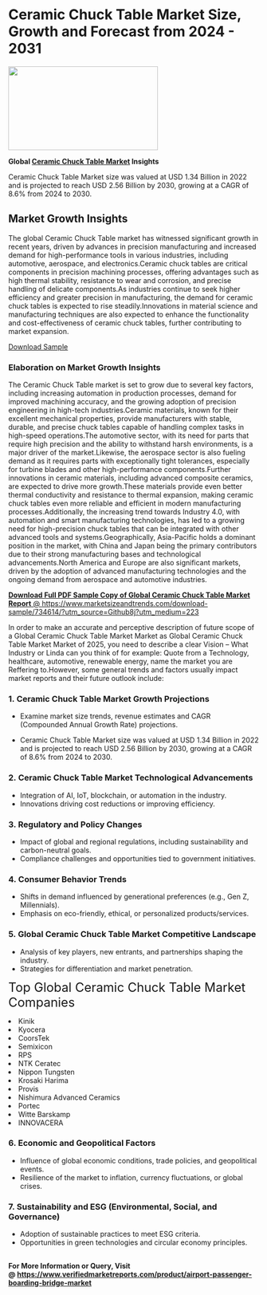 <H1>Ceramic Chuck Table Market Size, Growth and Forecast from 2024 - 2031</H1><img class="aligncenter size-medium wp-image-584254" src="https://thirdeyenews.in/wp-content/uploads/2024/09/Global-Market-Research-300x168.jpeg" alt="" width="300" height="168" /><p><strong>Global&nbsp;<a href="https://www.marketsizeandtrends.com/download-sample/734614/?utm_source=Github8j?utm_medium=223">Ceramic Chuck Table Market</a> Insights</strong></p><p>Ceramic Chuck Table Market size was valued at USD 1.34 Billion in 2022 and is projected to reach USD 2.56 Billion by 2030, growing at a CAGR of 8.6% from 2024 to 2030.</p><p><h2>Market Growth Insights</h2> <p>The global Ceramic Chuck Table market has witnessed significant growth in recent years, driven by advances in precision manufacturing and increased demand for high-performance tools in various industries, including automotive, aerospace, and electronics.Ceramic chuck tables are critical components in precision machining processes, offering advantages such as high thermal stability, resistance to wear and corrosion, and precise handling of delicate components.As industries continue to seek higher efficiency and greater precision in manufacturing, the demand for ceramic chuck tables is expected to rise steadily.Innovations in material science and manufacturing techniques are also expected to enhance the functionality and cost-effectiveness of ceramic chuck tables, further contributing to market expansion.</p> <p><a href="sample_link_here">Download Sample</a></p> <h3>Elaboration on Market Growth Insights</h3> <p>The Ceramic Chuck Table market is set to grow due to several key factors, including increasing automation in production processes, demand for improved machining accuracy, and the growing adoption of precision engineering in high-tech industries.Ceramic materials, known for their excellent mechanical properties, provide manufacturers with stable, durable, and precise chuck tables capable of handling complex tasks in high-speed operations.The automotive sector, with its need for parts that require high precision and the ability to withstand harsh environments, is a major driver of the market.Likewise, the aerospace sector is also fueling demand as it requires parts with exceptionally tight tolerances, especially for turbine blades and other high-performance components.Further innovations in ceramic materials, including advanced composite ceramics, are expected to drive more growth.These materials provide even better thermal conductivity and resistance to thermal expansion, making ceramic chuck tables even more reliable and efficient in modern manufacturing processes.Additionally, the increasing trend towards Industry 4.0, with automation and smart manufacturing technologies, has led to a growing need for high-precision chuck tables that can be integrated with other advanced tools and systems.Geographically, Asia-Pacific holds a dominant position in the market, with China and Japan being the primary contributors due to their strong manufacturing bases and technological advancements.North America and Europe are also significant markets, driven by the adoption of advanced manufacturing technologies and the ongoing demand from aerospace and automotive industries.<p><a href="sample_link_here"></p><p><span class=""><strong>Download Full PDF Sample Copy of Global Ceramic Chuck Table Market Report</strong> @ <a href="https://www.marketsizeandtrends.com/download-sample/734614/?utm_source=Github8j?utm_medium=223" target="_blank">https://www.marketsizeandtrends.com/download-sample/734614/?utm_source=Github8j?utm_medium=223</a></span></p><p>In order to make an accurate and perceptive description of future scope of a Global&nbsp;Ceramic Chuck Table Market Market as Global&nbsp;Ceramic Chuck Table Market Market of 2025, you need to describe a clear Vision &ndash; What Industry or Linda can you think of for example: Quote from a Technology, healthcare, automotive, renewable energy, name the market you are Reffering to.However, some general trends and factors usually impact market reports and their future outlook include:</p><h3>1.&nbsp;<strong>Ceramic Chuck Table Market Growth Projections</strong></h3><ul><li>Examine market size trends, revenue estimates and CAGR (Compounded Annual Growth Rate) projections.</li><li><p>Ceramic Chuck Table Market size was valued at USD 1.34 Billion in 2022 and is projected to reach USD 2.56 Billion by 2030, growing at a CAGR of 8.6% from 2024 to 2030.</p></li></ul><h3>2.&nbsp;<strong>Ceramic Chuck Table Market Technological Advancements</strong></h3><ul><li>Integration of AI, IoT, blockchain, or automation in the industry.</li><li>Innovations driving cost reductions or improving efficiency.</li></ul><h3>3.&nbsp;<strong>Regulatory and Policy Changes</strong></h3><ul><li>Impact of global and regional regulations, including sustainability and carbon-neutral goals.</li><li>Compliance challenges and opportunities tied to government initiatives.</li></ul><h3>4.&nbsp;<strong>Consumer Behavior Trends</strong></h3><ul><li>Shifts in demand influenced by generational preferences (e.g., Gen Z, Millennials).</li><li>Emphasis on eco-friendly, ethical, or personalized products/services.</li></ul><h3>5.&nbsp;<strong>Global Ceramic Chuck Table Market Competitive Landscape</strong></h3><ul><li>Analysis of key players, new entrants, and partnerships shaping the industry.</li><li>Strategies for differentiation and market penetration.</li></ul><p data-pm-slice="1 1 []"><span style="color: inherit; font-family: inherit; font-size: 25px;">Top Global Ceramic Chuck Table Market Companies</span></p><div class="" data-test-id=""><p><li>Kinik</li><li> Kyocera</li><li> CoorsTek</li><li> Semixicon</li><li> RPS</li><li> NTK Ceratec</li><li> Nippon Tungsten</li><li> Krosaki Harima</li><li> Provis</li><li> Nishimura Advanced Ceramics</li><li> Portec</li><li> Witte Barskamp</li><li> INNOVACERA</li></p></div><h3>6.&nbsp;<strong>Economic and Geopolitical Factors</strong></h3><ul><li>Influence of global economic conditions, trade policies, and geopolitical events.</li><li>Resilience of the market to inflation, currency fluctuations, or global crises.</li></ul><h3>7.&nbsp;<strong>Sustainability and ESG (Environmental, Social, and Governance)</strong></h3><ul><li>Adoption of sustainable practices to meet ESG criteria.</li><li>Opportunities in green technologies and circular economy principles.</li></ul><h2><strong style="font-size: 14px;">For More Information or Query, Visit @&nbsp;</strong><a style="background-color: #ffffff; font-size: 14px;" href="https://www.marketsizeandtrends.com/report/ceramic-chuck-table-market/" target="_blank">https://www.verifiedmarketreports.com/product/airport-passenger-boarding-bridge-market</a></h2>